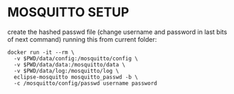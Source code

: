 # MOSQUITTO SETUP

create the hashed passwd file (change username and password in last bits of next command) running this from current folder:

    docker run -it --rm \
      -v $PWD/data/config:/mosquitto/config \
      -v $PWD/data/data:/mosquitto/data \
      -v $PWD/data/log:/mosquitto/log \
      eclipse-mosquitto mosquitto_passwd -b \
      -c /mosquitto/config/passwd username password
